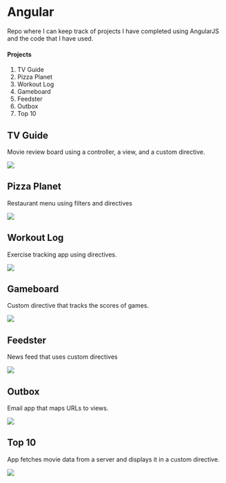 # Angular

Repo where I can keep track of projects I have completed using AngularJS and the code that I have used.

#### Projects

1. TV Guide
2. Pizza Planet
3. Workout Log
4. Gameboard
5. Feedster
6. Outbox
7. Top 10

## TV Guide

Movie review board using a controller, a view, and a custom directive.

<img src="http://i.imgur.com/pcXkBSZ.png"/>

## Pizza Planet

Restaurant menu using filters and directives

<img src="http://i.imgur.com/aNT8VGD.png"/>

## Workout Log

Exercise tracking app using directives.

<img src="http://i.imgur.com/niDQRIT.png"/>

## Gameboard

Custom directive that tracks the scores of games.

<img src="http://i.imgur.com/yCIwxNQ.png"/>

## Feedster

News feed that uses custom directives

<img src="http://i.imgur.com/zhgOsOz.gif"/>

## Outbox

Email app that maps URLs to views.

<img src="http://i.imgur.com/15NTVuy.gif"/>

## Top 10

App fetches movie data from a server and displays it in a custom directive.

<img src="http://i.imgur.com/3ddt89a.png"/>
